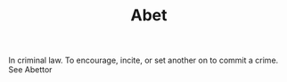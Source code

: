 ---
title: Abet
letter: A
permalink: "/definitions/abet.html"
body: In criminal law. To encourage, incite, or set another on to commit a crime.
  See Abettor
published_at: '2018-07-07'
layout: post
---